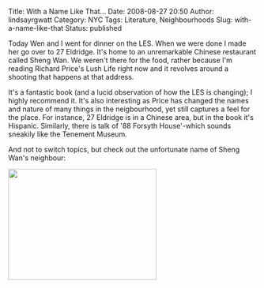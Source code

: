 Title: With a Name Like That...
Date: 2008-08-27 20:50
Author: lindsayrgwatt
Category: NYC
Tags: Literature, Neighbourhoods
Slug: with-a-name-like-that
Status: published

Today Wen and I went for dinner on the LES. When we were done I made her go over to 27 Eldridge. It's home to an unremarkable Chinese restaurant called Sheng Wan. We weren't there for the food, rather because I'm reading Richard Price's Lush Life right now and it revolves around a shooting that happens at that address.

It's a fantastic book (and a lucid observation of how the LES is changing); I highly recommend it. It's also interesting as Price has changed the names and nature of many things in the neigbourhood, yet still captures a feel for the place. For instance, 27 Eldridge is in a Chinese area, but in the book it's Hispanic. Similarly, there is talk of '88 Forsyth House'-which sounds sneakily like the Tenement Museum.

And not to switch topics, but check out the unfortunate name of Sheng Wan's neighbour:

[<img src="{static}/images/2008/08/l-640-480-04d911bc-1b48-4172-84bc-bb9b4c9e156c.jpeg" class="alignnone size-full " width="300" height="225" />]({static}/images/2008/08/l-640-480-04d911bc-1b48-4172-84bc-bb9b4c9e156c.jpeg)
